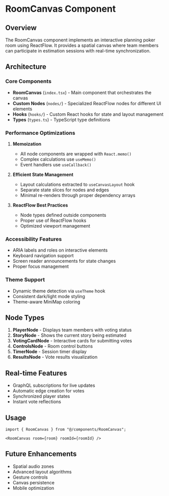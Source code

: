 # RoomCanvas Component

## Overview

The RoomCanvas component implements an interactive planning poker room using ReactFlow. It provides a spatial canvas where team members can participate in estimation sessions with real-time synchronization.

## Architecture

### Core Components

- **RoomCanvas** (`index.tsx`) - Main component that orchestrates the canvas
- **Custom Nodes** (`nodes/`) - Specialized ReactFlow nodes for different UI elements
- **Hooks** (`hooks/`) - Custom React hooks for state and layout management
- **Types** (`types.ts`) - TypeScript type definitions

### Performance Optimizations

1. **Memoization**
   - All node components are wrapped with `React.memo()`
   - Complex calculations use `useMemo()`
   - Event handlers use `useCallback()`

2. **Efficient State Management**
   - Layout calculations extracted to `useCanvasLayout` hook
   - Separate state slices for nodes and edges
   - Minimal re-renders through proper dependency arrays

3. **ReactFlow Best Practices**
   - Node types defined outside components
   - Proper use of ReactFlow hooks
   - Optimized viewport management

### Accessibility Features

- ARIA labels and roles on interactive elements
- Keyboard navigation support
- Screen reader announcements for state changes
- Proper focus management

### Theme Support

- Dynamic theme detection via `useTheme` hook
- Consistent dark/light mode styling
- Theme-aware MiniMap coloring

## Node Types

1. **PlayerNode** - Displays team members with voting status
2. **StoryNode** - Shows the current story being estimated
3. **VotingCardNode** - Interactive cards for submitting votes
4. **ControlsNode** - Room control buttons
5. **TimerNode** - Session timer display
6. **ResultsNode** - Vote results visualization

## Real-time Features

- GraphQL subscriptions for live updates
- Automatic edge creation for votes
- Synchronized player states
- Instant vote reflections

## Usage

```tsx
import { RoomCanvas } from "@/components/RoomCanvas";

<RoomCanvas room={room} roomId={roomId} />
```

## Future Enhancements

- Spatial audio zones
- Advanced layout algorithms
- Gesture controls
- Canvas persistence
- Mobile optimization